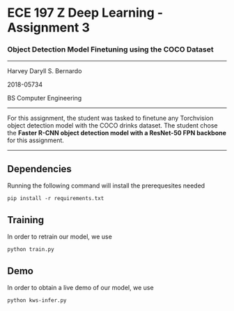 # ECE 197 Z Deep Learning - Assignment 3
### Object Detection Model Finetuning using the COCO Dataset
--------------------------------------------------------------------------------

Harvey Daryll S. Bernardo

2018-05734

BS Computer Engineering

--------------------------------------------------------------------------------

For this assignment, the student was tasked to finetune any Torchvision object detection model with the COCO drinks dataset. The student chose the **Faster R-CNN object detection model with a ResNet-50 FPN backbone** for this assignment. 

--------------------------------------------------------------------------------

## Dependencies
Running the following command will install the prerequesites needed

```
pip install -r requirements.txt
```

## Training

In order to retrain our model, we use
```
python train.py
```
## Demo

In order to obtain a live demo of our model, we use
```
python kws-infer.py
```
